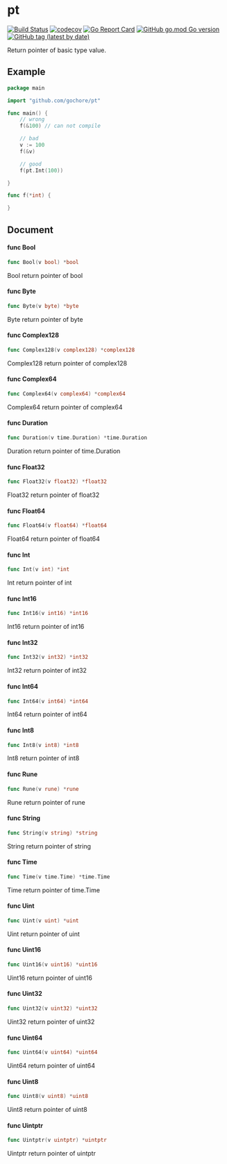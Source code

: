 # pt

[![Build Status](https://travis-ci.com/gochore/pt.svg?branch=master)](https://travis-ci.com/gochore/pt)
[![codecov](https://codecov.io/gh/gochore/pt/branch/master/graph/badge.svg)](https://codecov.io/gh/gochore/pt)
[![Go Report Card](https://goreportcard.com/badge/github.com/gochore/pt)](https://goreportcard.com/report/github.com/gochore/pt)
[![GitHub go.mod Go version](https://img.shields.io/github/go-mod/go-version/gochore/pt)](https://github.com/gochore/pt/blob/master/go.mod)
[![GitHub tag (latest by date)](https://img.shields.io/github/v/tag/gochore/pt)](https://github.com/gochore/pt/releases)

Return pointer of basic type value.

## Example

```go
package main

import "github.com/gochore/pt"

func main() {
	// wrong
	f(&100) // can not compile

	// bad
	v := 100
	f(&v)

	// good
	f(pt.Int(100))

}

func f(*int) {

}
```

## Document

#### func  Bool

```go
func Bool(v bool) *bool
```
Bool return pointer of bool

#### func  Byte

```go
func Byte(v byte) *byte
```
Byte return pointer of byte

#### func  Complex128

```go
func Complex128(v complex128) *complex128
```
Complex128 return pointer of complex128

#### func  Complex64

```go
func Complex64(v complex64) *complex64
```
Complex64 return pointer of complex64

#### func  Duration

```go
func Duration(v time.Duration) *time.Duration
```
Duration return pointer of time.Duration

#### func  Float32

```go
func Float32(v float32) *float32
```
Float32 return pointer of float32

#### func  Float64

```go
func Float64(v float64) *float64
```
Float64 return pointer of float64

#### func  Int

```go
func Int(v int) *int
```
Int return pointer of int

#### func  Int16

```go
func Int16(v int16) *int16
```
Int16 return pointer of int16

#### func  Int32

```go
func Int32(v int32) *int32
```
Int32 return pointer of int32

#### func  Int64

```go
func Int64(v int64) *int64
```
Int64 return pointer of int64

#### func  Int8

```go
func Int8(v int8) *int8
```
Int8 return pointer of int8

#### func  Rune

```go
func Rune(v rune) *rune
```
Rune return pointer of rune

#### func  String

```go
func String(v string) *string
```
String return pointer of string

#### func  Time

```go
func Time(v time.Time) *time.Time
```
Time return pointer of time.Time

#### func  Uint

```go
func Uint(v uint) *uint
```
Uint return pointer of uint

#### func  Uint16

```go
func Uint16(v uint16) *uint16
```
Uint16 return pointer of uint16

#### func  Uint32

```go
func Uint32(v uint32) *uint32
```
Uint32 return pointer of uint32

#### func  Uint64

```go
func Uint64(v uint64) *uint64
```
Uint64 return pointer of uint64

#### func  Uint8

```go
func Uint8(v uint8) *uint8
```
Uint8 return pointer of uint8

#### func  Uintptr

```go
func Uintptr(v uintptr) *uintptr
```
Uintptr return pointer of uintptr
